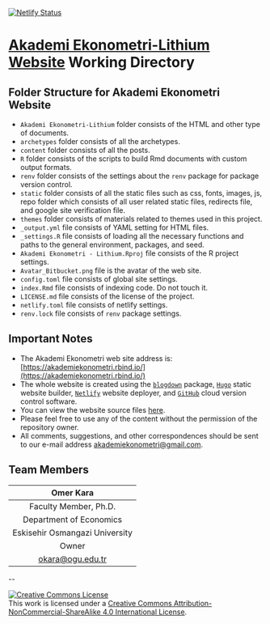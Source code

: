 [![Netlify Status](https://api.netlify.com/api/v1/badges/2a352c3b-95ae-4338-98ce-95412f55742c/deploy-status)](https://app.netlify.com/sites/akademiekonometri/deploys)

# [Akademi Ekonometri-Lithium Website](https://akademiekonometri.rbind.io/) Working Directory

## Folder Structure for Akademi Ekonometri Website 

- `Akademi Ekonometri-Lithium` folder consists of the HTML and other type of documents.
- `archetypes` folder consists of all the archetypes.
- `content` folder consists of all the posts.
- `R` folder consists of the scripts to build Rmd documents with custom output formats.
- `renv` folder consists of the settings about the `renv` package for package version control.
- `static` folder consists of all the static files such as css, fonts, images, js, repo folder which consists of all user related static files, redirects file, and google site verification file.
- `themes` folder consists of materials related to themes used in this project.
- `_output.yml` file consists of YAML setting for HTML files.
- `_settings.R` file consists of loading all the necessary functions and paths to the general environment, packages, and seed.
- `Akademi Ekonometri - Lithium.Rproj` file consists of the R project settings.
- `Avatar_Bitbucket.png` file is the avatar of the web site.
- `config.toml` file consists of global site settings.
- `index.Rmd` file consists of indexing code. Do not touch it.
- `LICENSE.md` file consists of the license of the project.
- `netlify.toml` file consists of netlify settings.
- `renv.lock` file consists of `renv` package settings.

## Important Notes
- The Akademi Ekonometri web site address is: [https://akademiekonometri.rbind.io/](https://akademiekonometri.rbind.io/)
- The whole website is created using the [`blogdown`](https://bookdown.org/yihui/blogdown/) package, [`Hugo`](https://gohugo.io/) static website builder, [`Netlify`](https://www.netlify.com/) website deployer, and [`GitHub`](https://github.com/) cloud version control software.
- You can view the website source files [here](https://github.com/akademiekonometri/akademi-ekonometri-lithium).
- Please feel free to use any of the content without the permission of the repository owner.
- All comments, suggestions, and other correspondences should be sent to our e-mail address [akademiekonometri@gmail.com](<mailto:akademiekonometri@gmail.com>).

## Team Members
| Omer Kara |
| :---: |
| Faculty Member, Ph.D. |
| Department of Economics |
| Eskisehir Osmangazi University |
| Owner |
| <okara@ogu.edu.tr> |

--

<a rel="license" href="http://creativecommons.org/licenses/by-nc-sa/4.0/"><img alt="Creative Commons License" style="border-width:0" src="https://i.creativecommons.org/l/by-nc-sa/4.0/88x31.png" /></a><br />This work is licensed under a <a rel="license" href="http://creativecommons.org/licenses/by-nc-sa/4.0/">Creative Commons Attribution-NonCommercial-ShareAlike 4.0 International License</a>.
